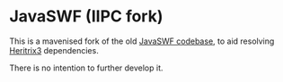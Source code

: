 JavaSWF (IIPC fork)
===================

This is a mavenised fork of the old [JavaSWF codebase](https://sourceforge.net/projects/javaswf/), to aid resolving
[Heritrix3](https://github.com/internetarchive/heritrix3/) dependencies.

There is no intention to further develop it.
